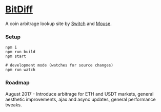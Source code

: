 # [BitDiff](https://bitdiff.net)
A coin arbitrage lookup site by [Switch](https://twitter.com/SwitchLove) and [Mouse](https://twitter.com/MouseDoesCrypto).

### Setup
```
npm i
npm run build
npm start

# development mode (watches for source changes)
npm run watch
```

### Roadmap
August 2017 - Introduce arbitrage for ETH and USDT markets, general aesthetic improvements, ajax and async updates, general performance tweaks.
